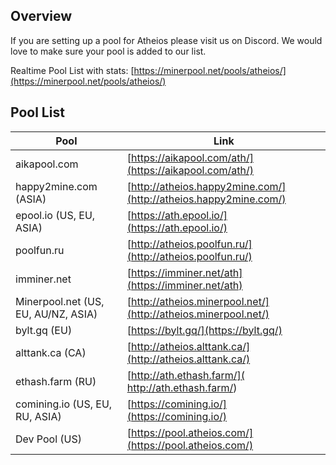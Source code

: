 ## Overview
If you are setting up a pool for Atheios please visit us on Discord. We would love to make sure your pool is added to our list.

Realtime Pool List with stats: [https://minerpool.net/pools/atheios/](https://minerpool.net/pools/atheios/)

## Pool List
| Pool | Link |
|------|------|
| aikapool.com | [https://aikapool.com/ath/](https://aikapool.com/ath/)
| happy2mine.com (ASIA) | [http://atheios.happy2mine.com/](http://atheios.happy2mine.com/) |
| epool.io (US, EU, ASIA) | [https://ath.epool.io/](https://ath.epool.io/) |
| poolfun.ru | [http://atheios.poolfun.ru/](http://atheios.poolfun.ru/) |
| imminer.net | [https://imminer.net/ath](https://imminer.net/ath) |
| Minerpool.net (US, EU, AU/NZ, ASIA) | [http://atheios.minerpool.net/](http://atheios.minerpool.net/) |
| bylt.gq (EU) | [https://bylt.gq/](https://bylt.gq/) |
| alttank.ca (CA) | [http://atheios.alttank.ca/](http://atheios.alttank.ca/) |
| ethash.farm (RU) | [http://ath.ethash.farm/]( http://ath.ethash.farm/) |
| comining.io (US, EU, RU, ASIA) | [https://comining.io/](https://comining.io/) |
| Dev Pool (US) | [https://pool.atheios.com/](https://pool.atheios.com/) |
